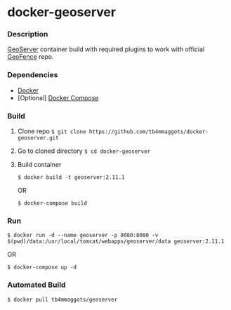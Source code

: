 # docker-geoserver

### Description
[GeoServer](http://geoserver.org/) container build with required plugins to work with official [GeoFence](https://github.com/geoserver/geofence) repo.

### Dependencies
- [Docker](https://www.docker.com/)
- [Optional] [Docker Compose](https://docs.docker.com/compose/)

### Build
1. Clone repo `$ git clone https://github.com/tb4mmaggots/docker-geoserver.git`
2. Go to cloned directory `$ cd docker-geoserver`
3. Build container

   `$ docker build -t geoserver:2.11.1` 
   
   OR 
   
   `$ docker-compose build`

### Run
`$ docker run -d --name geoserver -p 8080:8080 -v $(pwd)/data:/usr/local/tomcat/webapps/geoserver/data geoserver:2.11.1` 

OR 

`$ docker-compose up -d`

### Automated Build

`$ docker pull tb4mmaggots/geoserver`
